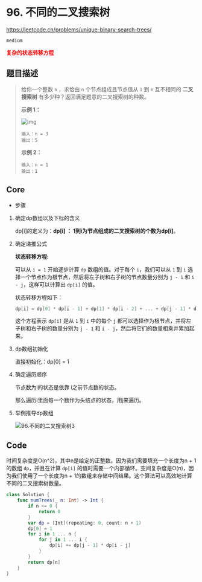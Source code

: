 # 96. 不同的二叉搜索树

https://leetcode.cn/problems/unique-binary-search-trees/

`medium`

**<font color=red>复杂的状态转移方程</font>**

## 题目描述

> 给你一个整数 `n` ，求恰由 `n` 个节点组成且节点值从 `1` 到 `n` 互不相同的 **二叉搜索树** 有多少种？返回满足题意的二叉搜索树的种数。
>
>  
>
> **示例 1：**
>
> ![img](https://assets.leetcode.com/uploads/2021/01/18/uniquebstn3.jpg)
>
> ```
> 输入：n = 3
> 输出：5
> ```
>
> **示例 2：**
>
> ```
> 输入：n = 1
> 输出：1
> ```

## Core

- 步骤

1. 确定dp数组以及下标的含义

   dp[i]的定义为：**dp[i] ： 1到i为节点组成的二叉搜索树的个数为dp[i]**。

2. 确定递推公式

   **状态转移方程:**

   可以从 `i = 1` 开始逐步计算 `dp` 数组的值。对于每个 `i`，我们可以从 `1` 到 `i` 选择一个节点作为根节点，然后将左子树和右子树的节点数量分别为 `j - 1` 和 `i - j`，这样可以计算出 `dp[i]` 的值。

   状态转移方程如下：

   ```swift
   dp[i] = dp[0] * dp[i - 1] + dp[1] * dp[i - 2] + ... + dp[j - 1] * dp[i - j] + ... + dp[i - 1] * dp[0]
   ```

   这个方程表示 `dp[i]` 是从 `1` 到 `i` 中的每个 `j` 都可以选择作为根节点，并将左子树和右子树的数量分别为 `j - 1` 和 `i - j`，然后将它们的数量相乘并累加起来。

   

3. dp数组初始化

   直接初始化：dp[0] = 1

4. 确定遍历顺序

   节点数为i的状态是依靠 i之前节点数的状态。

   那么遍历i里面每一个数作为头结点的状态，用j来遍历。

5. 举例推导dp数组

   ![96.不同的二叉搜索树3](https://code-thinking-1253855093.file.myqcloud.com/pics/20210107093253987.png)

## Code

时间复杂度是O(n^2)，其中n是给定的正整数。因为我们需要填充一个长度为n + 1的数组 `dp`，并且在计算 `dp[i]` 的值时需要一个内部循环。空间复杂度是O(n)，因为我们使用了一个长度为n + 1的数组来存储中间结果。这个算法可以高效地计算不同的二叉搜索树数量。

```swift
class Solution {
    func numTrees(_ n: Int) -> Int {
        if n <= 0 {
            return 0
        }
        var dp = [Int](repeating: 0, count: n + 1)
        dp[0] = 1
        for i in 1 ... n {
            for j in 1 ... i {
                dp[i] += dp[j - 1] * dp[i - j]
            }
        }
        return dp[n]
    }
}
```

